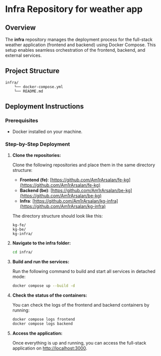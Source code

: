 # Infra Repository for weather app

## Overview

The **infra** repository manages the deployment process for the full-stack weather application (frontend and backend) using Docker Compose. This setup enables seamless orchestration of the frontend, backend, and external services.

## Project Structure

```
infra/
    └── docker-compose.yml
    └── README.md
```

## Deployment Instructions

### Prerequisites
- Docker installed on your machine.

### Step-by-Step Deployment

1. **Clone the repositories:**

   Clone the following repositories and place them in the same directory structure:

   - **Frontend (fe)**: [https://github.com/Am1rArsalan/fe-kg](https://github.com/Am1rArsalan/fe-kg)
   - **Backend (be)**: [https://github.com/Am1rArsalan/be-kg](https://github.com/Am1rArsalan/be-kg)
   - **Infra**: [https://github.com/Am1rArsalan/kg-infra](https://github.com/Am1rArsalan/kg-infra)

   The directory structure should look like this:

   ```
   kg-fe/
   kg-be/
   kg-infra/
   ```

2. **Navigate to the infra folder:**

   ```bash
   cd infra/
   ```

3. **Build and run the services:**

   Run the following command to build and start all services in detached mode:

   ```bash
   docker compose up --build -d
   ```

4. **Check the status of the containers:**

   You can check the logs of the frontend and backend containers by running:

   ```bash
   docker compose logs frontend
   docker compose logs backend
   ```

5. **Access the application:**

   Once everything is up and running, you can access the full-stack application on [http://localhost:3000](http://localhost:3000).
